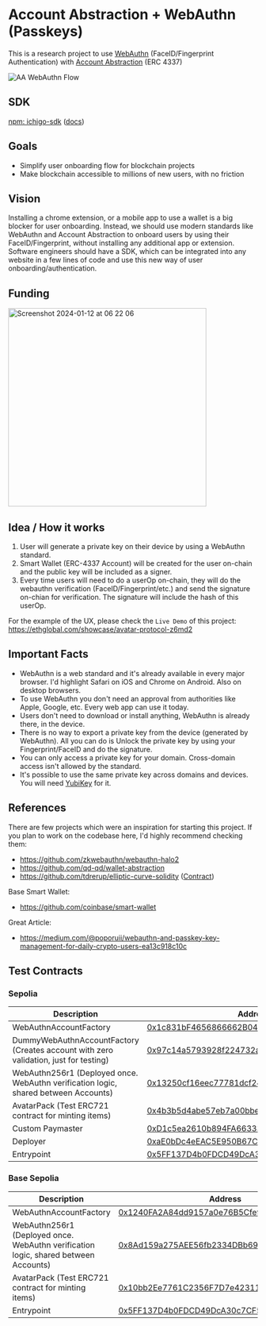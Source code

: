 # Account Abstraction + WebAuthn (Passkeys)

This is a research project to use [WebAuthn](https://developer.mozilla.org/en-US/docs/Web/API/Web_Authentication_API) (FaceID/Fingerprint Authentication) with [Account Abstraction](https://eips.ethereum.org/EIPS/eip-4337) (ERC 4337)

![AA WebAuthn Flow](https://github.com/G7DAO/account-abstraction-webauthn/assets/1698274/dcbdb87b-1fbc-4d6d-8dda-ebe8d3431a8b)

## SDK
[npm: ichigo-sdk](https://www.npmjs.com/package/ichigo-sdk) ([docs](https://github.com/playerx/account-abstraction-webauthn/tree/main/sdk))

## Goals

- Simplify user onboarding flow for blockchain projects
- Make blockchain accessible to millions of new users, with no friction



## Vision

Installing a chrome extension, or a mobile app to use a wallet is a big blocker for user onboarding. Instead, we should use modern standards like WebAuthn and Account Abstraction to onboard users by using their FaceID/Fingerprint, without installing any additional app or extension. Software engineers should have a SDK, which can be integrated into any website in a few lines of code and use this new way of user onboarding/authentication.

## Funding
[<img width="400" alt="Screenshot 2024-01-12 at 06 22 06" src="https://github.com/G7DAO/account-abstraction-webauthn/assets/1698274/e998965a-fa06-4d0a-b9eb-8e5640edff90">](https://vote.optimism.io/retropgf/3/application/0x2f2c20e60d1f327d708f2e46799a3582623ab0fac770bc1afb2b5e793f86bf83)

## Idea / How it works

1. User will generate a private key on their device by using a WebAuthn standard.
2. Smart Wallet (ERC-4337 Account) will be created for the user on-chain and the public key will be included as a signer.
3. Every time users will need to do a userOp on-chain, they will do the webauthn verification (FaceID/Fingerprint/etc.) and send the signature on-chian for verification. The signature will include the hash of this userOp.

For the example of the UX, please check the `Live Demo` of this project:
https://ethglobal.com/showcase/avatar-protocol-z6md2

## Important Facts

- WebAuthn is a web standard and it's already available in every major browser. I'd highlight Safari on iOS and Chrome on Android. Also on desktop browsers.
- To use WebAuthn you don't need an approval from authorities like Apple, Google, etc. Every web app can use it today.
- Users don't need to download or install anything, WebAuthn is already there, in the device.
- There is no way to export a private key from the device (generated by WebAuthn). All you can do is Unlock the private key by using your Fingerprint/FaceID and do the signature.
- You can only access a private key for your domain. Cross-domain access isn't allowed by the standard.
- It's possible to use the same private key across domains and devices. You will need [YubiKey](https://www.yubico.com/ge/product/yubikey-5-series/yubikey-5-nfc/) for it.

## References

There are few projects which were an inspiration for starting this project. If you plan to work on the codebase here, I'd highly recommend checking them:

- https://github.com/zkwebauthn/webauthn-halo2
- https://github.com/qd-qd/wallet-abstraction
- https://github.com/tdrerup/elliptic-curve-solidity ([Contract](https://etherscan.io/address/0xf471789937856d80e589f5996cf8b0511ddd9de4#readContract))

Base Smart Wallet:
- https://github.com/coinbase/smart-wallet

Great Article:
- https://medium.com/@poporuii/webauthn-and-passkey-key-management-for-daily-crypto-users-ea13c918c10c

## Test Contracts

### Sepolia

| Description                                                                          | Address                                                                                                                       |
| ------------------------------------------------------------------------------------ | ----------------------------------------------------------------------------------------------------------------------------- |
| WebAuthnAccountFactory                                                               | [0x1c831bF4656866662B04c8FED126d432a007BD08](https://sepolia.etherscan.io/address/0x1c831bF4656866662B04c8FED126d432a007BD08) |
| DummyWebAuthnAccountFactory (Creates account with zero validation, just for testing) | [0x97c14a5793928f224732a020aecf41e1c8d9fe2f](https://sepolia.etherscan.io/address/0x97c14a5793928f224732a020aecf41e1c8d9fe2f) |
| WebAuthn256r1 (Deployed once. WebAuthn verification logic, shared between Accounts)  | [0x13250cf16eec77781dcf240b067cac78f2b2adf8](https://sepolia.etherscan.io/address/0x13250cf16eec77781dcf240b067cac78f2b2adf8) |
| AvatarPack (Test ERC721 contract for minting items)                                  | [0x4b3b5d4abe57eb7a00bbe9cc3ee743509b04f4e9](https://sepolia.etherscan.io/address/0x4b3b5d4abe57eb7a00bbe9cc3ee743509b04f4e9) |
| Custom Paymaster                                                                     | [0xD1c5ea2610b894FA66333cb5F3b512ea037ba1F0](https://sepolia.etherscan.io/address/0xD1c5ea2610b894FA66333cb5F3b512ea037ba1F0) |
| Deployer                                                                             | [0xaE0bDc4eEAC5E950B67C6819B118761CaAF61946](https://sepolia.etherscan.io/address/0xaE0bDc4eEAC5E950B67C6819B118761CaAF61946) |
| Entrypoint                                                                           | [0x5FF137D4b0FDCD49DcA30c7CF57E578a026d2789](https://sepolia.etherscan.io/address/0x5FF137D4b0FDCD49DcA30c7CF57E578a026d2789) |


### Base Sepolia

| Description                                                                          | Address                                                                                                                       |
| ------------------------------------------------------------------------------------ | ----------------------------------------------------------------------------------------------------------------------------- |
| WebAuthnAccountFactory                                                               | [0x1240FA2A84dd9157a0e76B5Cfe98B1d52268B264](https://sepolia.basescan.org/address/0x1240FA2A84dd9157a0e76B5Cfe98B1d52268B264) |
| WebAuthn256r1 (Deployed once. WebAuthn verification logic, shared between Accounts)  | [0x8Ad159a275AEE56fb2334DBb69036E9c7baCEe9b](https://sepolia.basescan.org/address/0x8Ad159a275AEE56fb2334DBb69036E9c7baCEe9b) |
| AvatarPack (Test ERC721 contract for minting items)                                  | [0x10bb2Ee7761C2356F7D7e42311b0fDf8e5e4dCA1](https://sepolia.basescan.org/address/0x10bb2Ee7761C2356F7D7e42311b0fDf8e5e4dCA1) |
| Entrypoint                                                                           | [0x5FF137D4b0FDCD49DcA30c7CF57E578a026d2789](https://sepolia.basescan.org/address/0x5FF137D4b0FDCD49DcA30c7CF57E578a026d2789) |
